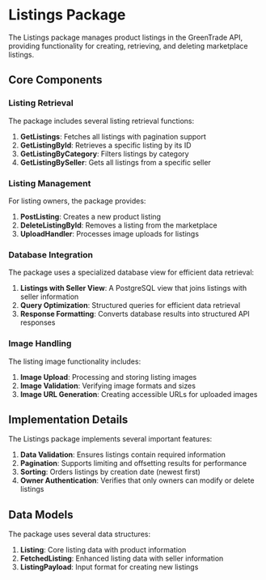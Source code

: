 # Listings Package

The Listings package manages product listings in the GreenTrade API, providing functionality for creating, retrieving, and deleting marketplace listings.

## Core Components

### Listing Retrieval

The package includes several listing retrieval functions:

1. **GetListings**: Fetches all listings with pagination support
2. **GetListingById**: Retrieves a specific listing by its ID
3. **GetListingByCategory**: Filters listings by category
4. **GetListingBySeller**: Gets all listings from a specific seller

### Listing Management

For listing owners, the package provides:

1. **PostListing**: Creates a new product listing
2. **DeleteListingById**: Removes a listing from the marketplace
3. **UploadHandler**: Processes image uploads for listings

### Database Integration

The package uses a specialized database view for efficient data retrieval:

1. **Listings with Seller View**: A PostgreSQL view that joins listings with seller information
2. **Query Optimization**: Structured queries for efficient data retrieval
3. **Response Formatting**: Converts database results into structured API responses

### Image Handling

The listing image functionality includes:

1. **Image Upload**: Processing and storing listing images
2. **Image Validation**: Verifying image formats and sizes
3. **Image URL Generation**: Creating accessible URLs for uploaded images

## Implementation Details

The Listings package implements several important features:

1. **Data Validation**: Ensures listings contain required information
2. **Pagination**: Supports limiting and offsetting results for performance
3. **Sorting**: Orders listings by creation date (newest first)
4. **Owner Authentication**: Verifies that only owners can modify or delete listings

## Data Models

The package uses several data structures:

1. **Listing**: Core listing data with product information
2. **FetchedListing**: Enhanced listing data with seller information
3. **ListingPayload**: Input format for creating new listings
